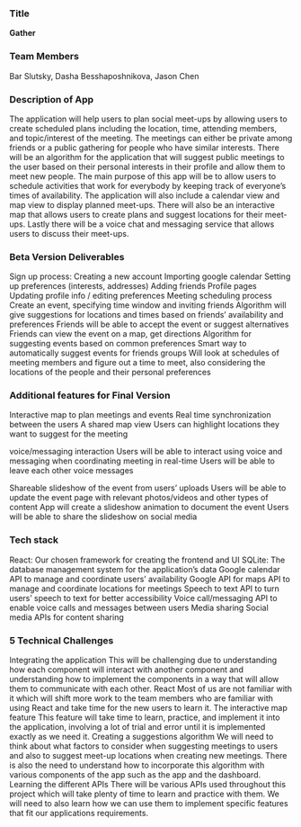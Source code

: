 ### Title 
**Gather**

### Team Members
Bar Slutsky, Dasha Besshaposhnikova, Jason Chen

### Description of App
The application will help users to plan social meet-ups by allowing users to create scheduled plans including the location, time, attending members, and topic/interest of the meeting. The meetings can either be private among friends or a public gathering for people who have similar interests. There will be an algorithm for the application that will suggest public meetings to the user based on their personal interests in their profile and allow them to meet new people. The main purpose of this app will be to allow users to schedule activities that work for everybody by keeping track of everyone’s times of availability. The application will also include a calendar view and map view to display planned meet-ups. There will also be an interactive map that allows users to create plans and suggest locations for their meet-ups. Lastly there will be a voice chat and messaging service that allows users to discuss their meet-ups.

### Beta Version Deliverables
Sign up process:
Creating a new account
Importing google calendar
Setting up preferences (interests, addresses)
Adding friends
Profile pages
Updating profile info / editing preferences
Meeting scheduling process
Create an event, specifying time window and inviting friends
Algorithm will give suggestions for locations and times based on friends’ availability and preferences
Friends will be able to accept the event or suggest alternatives
Friends can view the event on a map, get directions
Algorithm for suggesting events based on common preferences
Smart way to automatically suggest events for friends groups
Will look at schedules of meeting members and figure out a time to meet, also considering the locations of the people and their personal preferences


### Additional features for Final Version
Interactive map to plan meetings and events
Real time synchronization between the users
A shared map view
Users can highlight locations they want to suggest for the meeting



 voice/messaging interaction 
Users will be able to interact using voice and messaging when coordinating meeting in real-time
Users will be able to leave each other voice messages

Shareable slideshow of the event from users’ uploads
Users will be able to update the event page with relevant photos/videos and other types of content
App will create a slideshow animation to document the event
Users will be able to share the slideshow on social media


### Tech stack
React:
Our chosen framework for creating the frontend and UI
SQLite:
The database management system for the application’s data
Google calendar
API to manage and coordinate users’ availability
Google API for maps
API to manage and coordinate locations for meetings
Speech to text
API to turn users’ speech to text for better accessibility
Voice call/messaging
API to enable voice calls and messages between users
Media sharing
Social media APIs for content sharing




### 5 Technical Challenges
Integrating the application 
This will be challenging due to understanding how each component will interact with another component and understanding how to implement the components in a way that will allow them to communicate with each other.
React 
Most of us are not familiar with it which will shift more work to the team members who are familiar with using React and take time for the new users to learn it.
The interactive map feature
This feature will take time to learn, practice, and implement it into the application, involving a lot of trial and error until it is implemented exactly as we need it.
Creating a suggestions algorithm 
We will need to think about what factors to consider when suggesting meetings to users and also to suggest meet-up locations when creating new meetings. There is also the need to understand how to incorporate this algorithm with various components of the app such as the app and the dashboard.
Learning the different APIs 
There will be various APIs used throughout this project which will take plenty of time to learn and practice with them. We will need to also learn how we can use them to implement specific features that fit our applications requirements.


